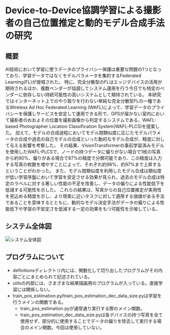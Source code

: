 # Device-to-Device協調学習による撮影者の自己位置推定と動的モデル合成手法の研究
## 概要
AI技術において学習に使うデータのプライバシー保護は重要な問題の1つとなっており、学習データではなくモデルパラメータを集約するFederated Learning(FL)が提唱された。
特に、完全分散型のFLはエッジデバイスの活用が期待されるほか、複数ベンダーが協調してシステム運用を行う今日でも特定のベンダーに依存しない持続可能性の高いシステムとして期待されている。
本研究ではインターネット上でのやり取りを行わない単純な完全分散型FLの一種であるWireless Ad Hoc Federated Learning (WAFL)によって、学習データのプライバシーを保護しサービスを安定して運用できる形で、GPSが届かない室内において撮影者のおおよその位置を撮影画像から判定するシステムである、WAFL-based Photographer Location Classification System(WAFL-PLCS)を提案した。
加えて、モデルの合成過程においてモデル間類似度に応じたモデルパラメータの合成や過去の自己モデルの合成といった動的なモデル合成が、精度に対して与える影響を考察した。
その結果、VisionTransformerの事前学習済みモデルを使用したWAFL-PLCSで、ノードの持つデータに偏りがない場合で1枚の写真から約90%、偏りがある場合で87%の精度で分類可能であり、この精度は入力する写真の枚数を増やすことによって、それぞれ約98%、約97%まで上昇するということがわかった。
また、モデル間類似度を利用したモデル合成は類似度が低い学習序盤において学習を安定させる効果が見られ、過去のモデル合成は特定のラベルに対する著しい性能の不足を改善し、データの偏りによる性能低下を低減する可能性を示した。
これらの結果は、写真からの自己位置推定が実用性を見込める精度を示し、より現実に近いタスクに対して適用する価値がある手法であることを意味するとともに、動的なモデル決定手法がデータの偏りによる性能低下や学習の不安定さを低減する一定の効果をもつ可能性を示唆している。

## システム全体図
![システム全体図](./assets/research_system2.png)


## プログラムについて
- definitionsディレクトリ内には、関数化して切り出したプログラムがその内容ごとにまとめられて記述されている。
- utilsの内部には、さまざまな結果描画用のプログラムが入っている。直接学習には関係しない。
- train_pos_estimation.py/train_pos_estimation_dec_data_size.pyは学習を行うメインの関数である。
    - train_pos_estimation.pyが通常通り実行する際のメイン関数。
    - train_pos_estimation_dec_data_size.pyは各デバイスの持つ写真を全て使用せず、部分的に使用することでデータの偏りを除去して実行する場合のメイン関数。今回は使用していない。